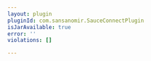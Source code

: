 ```yaml
---
layout: plugin
pluginId: com.sansanomir.SauceConnectPlugin
isJarAvailable: true
error: ''
violations: []

---
```


